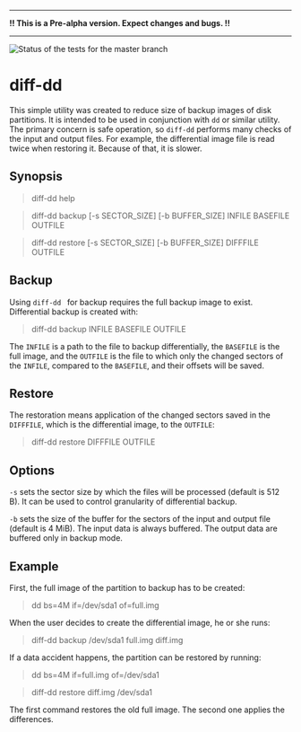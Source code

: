 ***

**!! This is a Pre-alpha version. Expect changes and bugs. !!**

***

![Status of the tests for the master branch](https://github.com/jansucan/diff-dd/actions/workflows/tests.yml/badge.svg?branch=master)

# diff-dd

This simple utility was created to reduce size of backup images of disk
partitions. It is intended to be used in conjunction with ```dd``` or similar
utility. The primary concern is safe operation, so ```diff-dd``` performs many
checks of the input and output files. For example, the differential image file
is read twice when restoring it. Because of that, it is slower.

## Synopsis

> diff-dd help

> diff-dd backup [-s SECTOR_SIZE] [-b BUFFER_SIZE] INFILE BASEFILE OUTFILE

> diff-dd restore [-s SECTOR_SIZE] [-b BUFFER_SIZE] DIFFFILE OUTFILE

## Backup

Using ```diff-dd ``` for backup requires the full backup image to
exist. Differential backup is created with:

> diff-dd backup INFILE BASEFILE OUTFILE

The ```INFILE``` is a path to the file to backup differentially, the
```BASEFILE``` is the full image, and the ```OUTFILE``` is the file to
which only the changed sectors of the ```INFILE```, compared to the
```BASEFILE```, and their offsets will be saved.

## Restore

The restoration means application of the changed sectors saved in the
```DIFFFILE```, which is the differential image, to the ```OUTFILE```:

> diff-dd restore DIFFFILE OUTFILE

## Options

```-s``` sets the sector size by which the files will be processed
(default is 512 B). It can be used to control granularity of
differential backup.

```-b``` sets the size of the buffer for the sectors of the input and
output file (default is 4 MiB). The input data is always buffered. The
output data are buffered only in backup mode.

## Example

First, the full image of the partition to backup has to be created:

> dd bs=4M if=/dev/sda1 of=full.img

When the user decides to create the differential image, he or she runs:

> diff-dd backup /dev/sda1 full.img diff.img

If a data accident happens, the partition can be restored by running:

> dd bs=4M if=full.img of=/dev/sda1

> diff-dd restore diff.img /dev/sda1

The first command restores the old full image. The second one applies
the differences.
